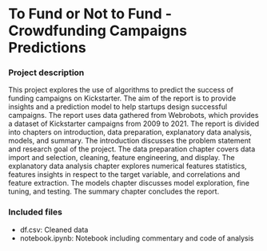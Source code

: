 # To Fund or Not to Fund - Crowdfunding Campaigns Predictions

### Project description
This project explores the use of algorithms to predict the success of funding campaigns on Kickstarter. The aim of the report is to provide insights and a prediction model to help startups design successful campaigns. The report uses data gathered from Webrobots, which provides a dataset of Kickstarter campaigns from 2009 to 2021. The report is divided into chapters on introduction, data preparation, explanatory data analysis, models, and summary. The introduction discusses the problem statement and research goal of the project. The data preparation chapter covers data import and selection, cleaning, feature engineering, and display. The explanatory data analysis chapter explores numerical features statistics, features insights in respect to the target variable, and correlations and feature extraction. The models chapter discusses model exploration, fine tuning, and testing. The summary chapter concludes the report.

### Included files
- df.csv: Cleaned data 
- notebook.ipynb: Notebook including commentary and code of analysis

